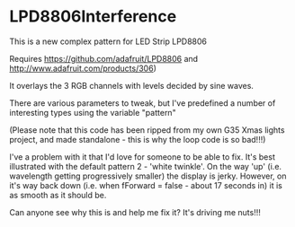 LPD8806Interference
===================

This is a new complex pattern for LED Strip LPD8806

Requires https://github.com/adafruit/LPD8806 and http://www.adafruit.com/products/306)

It overlays the 3 RGB channels with levels decided by sine waves.

There are various parameters to tweak, but I've predefined a number of interesting types using the variable "pattern"

(Please note that this code has been ripped from my own G35 Xmas lights project, and made standalone - this is why the loop code is so bad!!!)


I've a problem with it that I'd love for someone to be able to fix. It's best illustrated with the default pattern 2 - 'white twinkle'. On the way 'up' (i.e. wavelength getting progressively smaller) the display is jerky. However, on it's way back down (i.e. when fForward = false - about 17 seconds in) it is as smooth as it should be.

Can anyone see why this is and help me fix it? It's driving me nuts!!!
